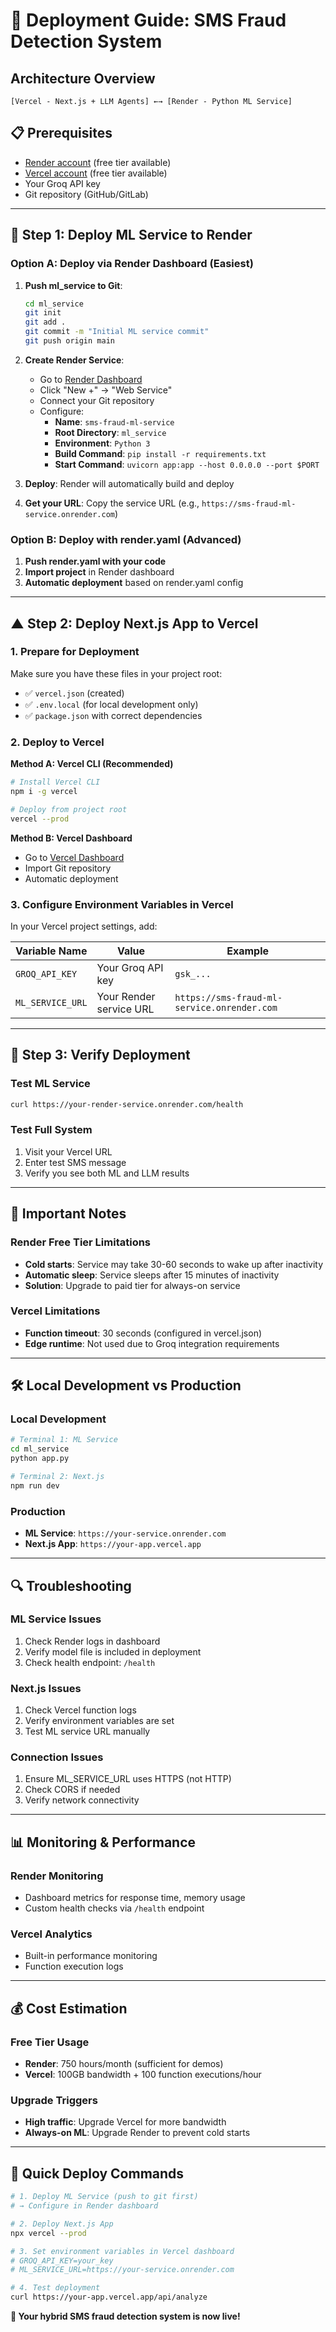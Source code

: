# 🚀 Deployment Guide: SMS Fraud Detection System

## Architecture Overview
```
[Vercel - Next.js + LLM Agents] ←→ [Render - Python ML Service]
```

## 📋 Prerequisites
- [Render account](https://render.com) (free tier available)
- [Vercel account](https://vercel.com) (free tier available) 
- Your Groq API key
- Git repository (GitHub/GitLab)

---

## 🐍 Step 1: Deploy ML Service to Render

### Option A: Deploy via Render Dashboard (Easiest)

1. **Push ml_service to Git**:
   ```bash
   cd ml_service
   git init
   git add .
   git commit -m "Initial ML service commit"
   git push origin main
   ```

2. **Create Render Service**:
   - Go to [Render Dashboard](https://dashboard.render.com)
   - Click "New +" → "Web Service"
   - Connect your Git repository
   - Configure:
     - **Name**: `sms-fraud-ml-service`
     - **Root Directory**: `ml_service`
     - **Environment**: `Python 3`
     - **Build Command**: `pip install -r requirements.txt`
     - **Start Command**: `uvicorn app:app --host 0.0.0.0 --port $PORT`

3. **Deploy**: Render will automatically build and deploy
4. **Get your URL**: Copy the service URL (e.g., `https://sms-fraud-ml-service.onrender.com`)

### Option B: Deploy with render.yaml (Advanced)

1. **Push render.yaml with your code**
2. **Import project** in Render dashboard
3. **Automatic deployment** based on render.yaml config

---

## ▲ Step 2: Deploy Next.js App to Vercel

### 1. **Prepare for Deployment**

Make sure you have these files in your project root:
- ✅ `vercel.json` (created)
- ✅ `.env.local` (for local development only)
- ✅ `package.json` with correct dependencies

### 2. **Deploy to Vercel**

**Method A: Vercel CLI (Recommended)**
```bash
# Install Vercel CLI
npm i -g vercel

# Deploy from project root
vercel --prod
```

**Method B: Vercel Dashboard**
- Go to [Vercel Dashboard](https://vercel.com/dashboard)
- Import Git repository
- Automatic deployment

### 3. **Configure Environment Variables in Vercel**

In your Vercel project settings, add:

| Variable Name | Value | Example |
|---------------|-------|---------|
| `GROQ_API_KEY` | Your Groq API key | `gsk_...` |
| `ML_SERVICE_URL` | Your Render service URL | `https://sms-fraud-ml-service.onrender.com` |

---

## 🔧 Step 3: Verify Deployment

### Test ML Service
```bash
curl https://your-render-service.onrender.com/health
```

### Test Full System
1. Visit your Vercel URL
2. Enter test SMS message
3. Verify you see both ML and LLM results

---

## 🚨 Important Notes

### Render Free Tier Limitations
- **Cold starts**: Service may take 30-60 seconds to wake up after inactivity
- **Automatic sleep**: Service sleeps after 15 minutes of inactivity
- **Solution**: Upgrade to paid tier for always-on service

### Vercel Limitations
- **Function timeout**: 30 seconds (configured in vercel.json)
- **Edge runtime**: Not used due to Groq integration requirements

---

## 🛠️ Local Development vs Production

### Local Development
```bash
# Terminal 1: ML Service
cd ml_service
python app.py

# Terminal 2: Next.js
npm run dev
```

### Production
- **ML Service**: `https://your-service.onrender.com`
- **Next.js App**: `https://your-app.vercel.app`

---

## 🔍 Troubleshooting

### ML Service Issues
1. Check Render logs in dashboard
2. Verify model file is included in deployment
3. Check health endpoint: `/health`

### Next.js Issues  
1. Check Vercel function logs
2. Verify environment variables are set
3. Test ML service URL manually

### Connection Issues
1. Ensure ML_SERVICE_URL uses HTTPS (not HTTP)
2. Check CORS if needed
3. Verify network connectivity

---

## 📊 Monitoring & Performance

### Render Monitoring
- Dashboard metrics for response time, memory usage
- Custom health checks via `/health` endpoint

### Vercel Analytics  
- Built-in performance monitoring
- Function execution logs

---

## 💰 Cost Estimation

### Free Tier Usage
- **Render**: 750 hours/month (sufficient for demos)
- **Vercel**: 100GB bandwidth + 100 function executions/hour

### Upgrade Triggers
- **High traffic**: Upgrade Vercel for more bandwidth
- **Always-on ML**: Upgrade Render to prevent cold starts

---

## 🚀 Quick Deploy Commands

```bash
# 1. Deploy ML Service (push to git first)
# → Configure in Render dashboard

# 2. Deploy Next.js App  
npx vercel --prod

# 3. Set environment variables in Vercel dashboard
# GROQ_API_KEY=your_key
# ML_SERVICE_URL=https://your-service.onrender.com

# 4. Test deployment
curl https://your-app.vercel.app/api/analyze
```

**🎉 Your hybrid SMS fraud detection system is now live!**